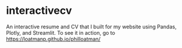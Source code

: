 # interactivecv

An interactive resume and CV that I built for my website using Pandas, Plotly, and Streamlit. To see it in action, go to https://loatmanp.github.io/philloatman/
